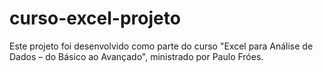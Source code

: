 # curso-excel-projeto
Este projeto foi desenvolvido como parte do curso "Excel para Análise de Dados – do Básico ao Avançado", ministrado por Paulo Fróes.

